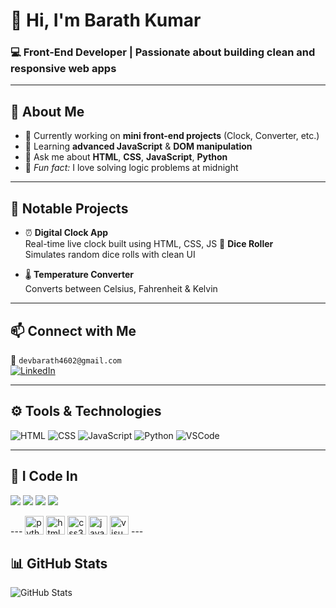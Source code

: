 # 👋 Hi, I'm **Barath Kumar**
### 💻 Front-End Developer | Passionate about building clean and responsive web apps

---

## 🚀 About Me

- 🔭 Currently working on **mini front-end projects** (Clock, Converter, etc.)
- 🌱 Learning **advanced JavaScript** & **DOM manipulation**
- 💬 Ask me about **HTML**, **CSS**, **JavaScript**, **Python**
- 🌙 *Fun fact:* I love solving logic problems at midnight

---

## 🧰 Notable Projects

- ⏰ **Digital Clock App**  
  Real-time live clock built using HTML, CSS, JS
   🎲 **Dice Roller**  
  Simulates random dice rolls with clean UI

- 🌡️ **Temperature Converter**  
  Converts between Celsius, Fahrenheit & Kelvin

---

## 📫 Connect with Me

📧 `devbarath4602@gmail.com`  
[![LinkedIn](https://img.shields.io/badge/LinkedIn-blue?style=flat&logo=linkedin)](https://linkedin.com/in/YOUR_LINK_HERE)

---

## ⚙️ Tools & Technologies

![HTML](https://img.shields.io/badge/HTML5-E34F26?style=flat&logo=html5&logoColor=white)
![CSS](https://img.shields.io/badge/CSS3-1572B6?style=flat&logo=css3)
![JavaScript](https://img.shields.io/badge/JavaScript-F7DF1E?style=flat&logo=javascript&logoColor=black)
![Python](https://img.shields.io/badge/Python-3776AB?style=flat&logo=python&logoColor=white)
![VSCode](https://img.shields.io/badge/VSCode-007ACC?style=flat&logo=visual-studio-code)

---
## 🧠 I Code In

<p>
  <img src="https://img.shields.io/badge/HTML-E34F26?style=for-the-badge&logo=html5&logoColor=white" />
  <img src="https://img.shields.io/badge/CSS-1572B6?style=for-the-badge&logo=css3&logoColor=white" />
  <img src="https://img.shields.io/badge/JavaScript-F7DF1E?style=for-the-badge&logo=javascript&logoColor=black" />
  <img src="https://img.shields.io/badge/Python-3776AB?style=for-the-badge&logo=python&logoColor=white" />
</p>
---
<img width="30" height="30" src="https://img.icons8.com/fluency/48/python.png" alt="python"/>
<img width="30" height="30" src="https://img.icons8.com/color/48/html-5--v1.png" alt="html-5--v1"/>
<img width="30" height="30" src="https://img.icons8.com/ios-filled/50/css3.png" alt="css3"/>
<img width="30" height="30" src="https://img.icons8.com/color/48/javascript--v1.png"alt="javascript--v1"/>
<img width="30" height="30" src="https://img.icons8.com/ios-filled/50/visual-studio.png" alt="visual-studio"/>
---

## 📊 GitHub Stats

![GitHub Stats](https://github-readme-stats.vercel.app/api?username=BarathKumar&show_icons=true&theme=radical)






